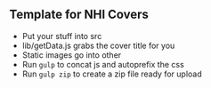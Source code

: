 ## Template for NHI Covers

* Put your stuff into src
* lib/getData.js grabs the cover title for you
* Static images go into other
* Run `gulp` to concat js and autoprefix the css
* Run `gulp zip` to create a zip file ready for upload
